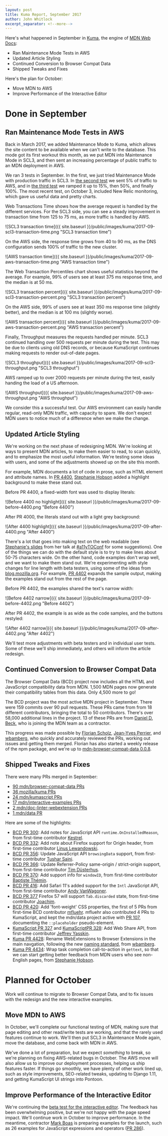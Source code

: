 ```yaml
---
layout: post
title: Kuma Report, September 2017
author: John Whitlock
excerpt_separator: <!--more-->
---
```


Here's what happened in September in
[Kuma](https://github.com/mozilla/kuma),
the engine of
[MDN Web Docs](https://developer.mozilla.org):

- Ran Maintenance Mode Tests in AWS
- Updated Article Styling
- Continued Conversion to Browser Compat Data
- Shipped Tweaks and Fixes

Here's the plan for October:
- Move MDN to AWS
- Improve Performance of the Interactive Editor

<!--more-->

Done in September
===

Ran Maintenance Mode Tests in AWS
---
Back in March 2017, we added Maintenance Mode to Kuma, which allows the site
content to be available when we can't write to the database. This mode got
its first workout this month, as we put MDN into Maintenance Mode in SCL3,
and then sent an increasing percentage of public traffic to an MDN
deployment in AWS.

We ran 3 tests in September. In the first, we just tried Maintenance Mode with
production traffic in SCL3. In [the second
test](https://github.com/mozmeao/infra/issues/516) we sent 5% of traffic to
AWS, and in [the third test](https://github.com/mozmeao/infra/issues/518) we
ramped it up to 15%, then 50%, and finally 100%. The most recent test,
on October 3, included New Relic monitoring, which gave us useful data
and pretty charts.

Web Transactions Time shows how the average request is
handled by the different services.  For the SCL3 side, you can see a steady
improvement in transaction time from 125 to 75 ms, as more traffic is handled
by AWS.

![SCL3 transaction time]({{ site.baseurl }}/public/images/kuma/2017-09-scl3-transaction-time.png "SCL3 transaction time")

On the AWS side, the response time grows from 40 to 90 ms, as the DNS
configuration sends 100% of traffic to the new cluster.

![AWS transaction time]({{ site.baseurl }}/public/images/kuma/2017-09-aws-transaction-time.png "AWS transaction time")

The Web Transaction Percentiles chart shows useful statistics beyond the
average.  For example, 99% of users see at least 375 ms response time, and the
median is at 50 ms.

![SCL3 transaction percent]({{ site.baseurl }}/public/images/kuma/2017-09-scl3-transaction-percent.png "SCL3 transaction percent")

On the AWS side, 99% of users see at least 350 ms response time (slightly better), and the
median is at 100 ms (slightly worse).

![AWS transaction percent]({{ site.baseurl }}/public/images/kuma/2017-09-aws-transaction-percent.png "AWS transaction percent")

Finally, Throughput measures the requests handled per minute. SCL3
continued handling over 500 requests per minute during the test. This may be
due to clients using old DNS records, or because KumaScript continues making
requests to render out-of-date pages.

![SCL3 throughput]({{ site.baseurl }}/public/images/kuma/2017-09-scl3-throughput.png "SCL3 throughput")

AWS ramped up to over 2000 requests per minute during the test, easily handing
the load of a US afternoon.

![AWS throughput]({{ site.baseurl }}/public/images/kuma/2017-09-aws-throughput.png "AWS throughput")

We consider this a successful test. Our AWS environment can easily handle
regular, read-only MDN traffic, with capacity to spare. We don't expect
MDN users to notice much of a difference when we make the change.

Updated Article Styling
---
We're working on the next phase of redesigning MDN. We're looking at ways to
present MDN articles, to make them easier to read, to scan quickly, and to
emphasize the most useful information. We're testing some ideas with users, and
some of the adjustments showed up on the site this month.

For example, MDN documents a lot of code in prose, such as HTML element and
attribute names. In [PR 4400](https://github.com/mozilla/kuma/pull/4400),
[Stephanie Hobson](https://github.com/stephaniehobson) added a highlight
background to make these stand out.

Before PR 4400, a fixed-width font was used to display literals:

![Before 4400 no highlight]({{ site.baseurl }}/public/images/kuma/2017-09-before-4400.png "Before 4400")

After PR 4000, the literals stand out with a light grey background:

![After 4400 highlight]({{ site.baseurl }}/public/images/kuma/2017-09-after-4400.png "After 4400")

There's a lot that goes into making text on the web readable (see
[Stephanie's slides](https://www.slideshare.net/stephaniehobson/writing-for-every-reader)
from her talk at [#a11yTOConf](http://conf.a11yto.com) for some suggestions).
One of the things we can do with the default style is to try to make lines
about 50-75 characters wide. On the other hand, code examples don't wrap well,
and we want to make them stand out. We're experimenting with style changes
for line length with beta testers, using some of the ideas from
[blog.mozilla.org](https://blog.mozilla.org). For example,
[PR 4402](https://github.com/mozilla/kuma/pull/4402) expands the sample output,
making the examples stand out from the rest of the page.

Before PR 4402, the examples shared the text's narrow width:

![Before 4402 narrow]({{ site.baseurl }}/public/images/kuma/2017-09-before-4402.png "Before 4402")

After PR 4402, the example is as wide as the code samples, and the buttons restyled:

![After 4402 narrow]({{ site.baseurl }}/public/images/kuma/2017-09-after-4402.png "After 4402")

We'll test more adjustments with beta testers and in individual user tests.
Some of these we'll ship immediately, and others will inform the article
redesign.

Continued Conversion to Browser Compat Data
---
The Browser Compat Data (BCD) project now includes all the HTML and JavaScript
compatibility data from MDN. 1,500 MDN pages now generate their compatibility
tables from this data. Only 4,500 more to go!

The BCD project was the most active MDN project in September.  There were 159
commits over 90 pull requests. These PRs came from from 18 different
contributors, bringing the total to 50 contributors. There's over 58,000
additional lines in the project.  13 of these PRs are from [Daniel D.
Beck](https://github.com/ddbeck), who is joining the MDN team as a contractor.

This progress was made possible by
[Florian Scholz](https://github.com/Elchi3),
[Jean-Yves Perrier](https://github.com/teoli2003), and
[wbamberg](https://github.com/wbamberg), who quickly and accurately reviewed
the PRs, working out issues and getting them merged. Florian has also started
a weekly release of the npm package, and we're up to
[mdn-browser-compat-data 0.0.8](https://www.npmjs.com/package/mdn-browser-compat-data).

Shipped Tweaks and Fixes
---
There were many PRs merged in September:

- [90 mdn/browser-compat-data PRs](https://github.com/mdn/browser-compat-data/pulls?page=1&q=is%3Apr+is%3Aclosed+merged%3A%222017-09-01..2017-10-01%22&utf8=✓)
- [36 mozilla/kuma PRs](https://github.com/mozilla/kuma/pulls?page=1&q=is%3Apr+is%3Aclosed+merged%3A%222017-09-01..2017-10-01%22&utf8=✓)
- [24 mdn/kumascript PRs](https://github.com/mozilla/kumascript/pulls?page=1&q=is%3Apr+is%3Aclosed+merged%3A%222017-09-01..2017-10-01%22&utf8=✓)
- [17 mdn/interactive-examples PRs](https://github.com/mdn/interactive-examples/pulls?page=1&q=is%3Apr+is%3Aclosed+merged%3A%222017-09-01..2017-10-01%22&utf8=✓)
- [2 mdn/doc-linter-webextension PRs](https://github.com/mdn/doc-linter-webextension/pulls?page=1&q=is%3Apr+is%3Aclosed+merged%3A%222017-09-01..2017-10-01%22&utf8=✓)
- [1 mdn/data PR](https://github.com/mdn/data/pulls?page=1&q=is%3Apr+is%3Aclosed+merged%3A%222017-09-01..2017-10-01%22&utf8=✓)

Here are some of the highlights:

- [BCD PR 300](https://github.com/mdn/browser-compat-data/pull/300):
  Add notes for JavaScript API ``runtime.OnInstalledReason``, from first-time contributor
  [Kestrel](https://github.com/nkestrel).
- [BCD PR 332](https://github.com/mdn/browser-compat-data/pull/332):
  Add note about Firefox support for Origin header, from first-time contributor
  [Linus Lewandowski](https://github.com/LEW21).
- [BCD PR 356](https://github.com/mdn/browser-compat-data/pull/356):
  Update JavaScript API ``browsingData`` support, from first-time contributor
  [Tushar Saini](https://github.com/shatur).
- [BCD PR 366](https://github.com/mdn/browser-compat-data/pull/366):
  Update Referrer-Policy same-origin / strict-origin support, from
  first-time contributor
  [Tim Düsterhus](https://github.com/TimWolla).
- [BCD PR 370](https://github.com/mdn/browser-compat-data/pull/370):
  Add support info for ``windowID``, from first-time contributor
  [Baptiste Thémin](https://github.com/Baptistou).
- [BCD PR 416](https://github.com/mdn/browser-compat-data/pull/416):
  Add Safari 11's added support for the ``Intl`` JavaScript API, from
  first-time contributor
  [Andy VanWagoner](https://github.com/thetalecrafter).
- [BCD PR 377](https://github.com/mdn/browser-compat-data/pull/377)
  Firefox 57 will support ``Tab.discarded`` state, from first-time contributor
  [Joachim](https://github.com/jmozmoz).
- [BCD PR 420](https://github.com/mdn/browser-compat-data/pull/420):
  Add 'font-weight' CSS properties, the first of 5 PRs from
  first-time BCD contributor [mfluehr](https://github.com/mfluehr).
  mfluehr also contributed 4 PRs to KumaScript, and kept the mdn/data project
  active with [PR 107](https://github.com/mdn/data/pull/107), documenting the
  ``::placeholder`` pseudo-element.
- [KumaScript PR 327](https://github.com/mozilla/kumascript/pull/327) and
  [KumaScriptPR 328](https://github.com/mozilla/kumascript/pull/328):
  Add Web Share API, from first-time contributor
  [Jeffrey Yasskin](https://github.com/jyasskin).
- [Kuma PR 4428](https://github.com/mozilla/kuma/pull/4428):
  Rename WebExtensions to Browser Extensions in the main navgation, following
  the new [naming standard](https://browserext.github.io/browserext/), from
  [wbamberg](https://github.com/wbamberg).
- [Kuma PR 4434](https://github.com/mozilla/kuma/pull/4343):
  Wrap task completion call-to-action in ``gettext``, so that we can start
  getting better feedback from MDN users who see non-English pages, from
  [Stephanie Hobson](https://github.com/stephaniehobson).

Planned for October
===
Work will continue to migrate to Browser Compat Data, and to fix issues with the
redesign and the new interactive examples.

Move MDN to AWS
---
In October, we'll complete our functional testing of MDN, making sure that
page editing and other read/write tests are working, and that the rarely used
features continue to work. We'll then put SCL3 in Maintenance Mode again,
move the database, and come back with MDN in AWS.

We've done a lot of preparation, but we expect *something* to break, so we're
planning on fixing AWS-related bugs in October. The AWS move will also allow
us to improve our deployment processes, helping us ship features faster.
If things go smoothly, we have plenty of other work lined up, such as style
improvements, SEO-related tweaks, updating to Django 1.11, and getting
KumaScript UI strings into Pontoon.

Improve Performance of the Interactive Editor
---
We're continuing the
[beta test for the interactive editor](https://discourse.mozilla.org/t/interactive-editors-in-beta/18548).
The feedback has been overwhelming positive, but we're not happy with the page
speed impact. We'll continue work in October to improve performance.
In the meantime, contractor [Mark Boas](https://github.com/maboa) is preparing
examples for the launch, such as 26 examples for JavaScript expressions and
operators ([PR 286](https://github.com/mdn/interactive-examples/pull/286)).
